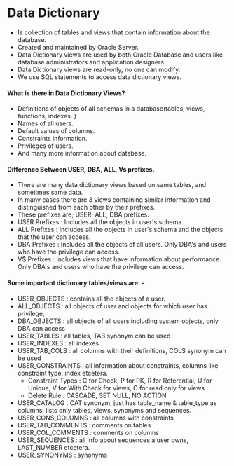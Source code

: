 # Data Dictionary

* Is collection of tables and views that contain information about the database. 
* Created and maintained by Oracle Server. 
* Data Dictionary views are used by both Oracle Database and users like database administrators and application designers. 
* Data Dictionary views are read-only, no one can modify. 
* We use SQL statements to access data dictionary views.

#### What is there in Data Dictionary Views? 

- Definitions of objects of all schemas in a database(tables, views, functions, indexes..) 
- Names of all users. 
- Default values of columns. 
- Constraints information. 
- Privileges of users. 
- And many more information about database. 

#### Difference Between USER, DBA, ALL, Vs prefixes. 

* There are many data dictionary views based on same tables, and sometimes same data. 
* In many cases there are 3 views containing similar information and distinguished from each other by their prefixes. 
* These prefixes are; USER, ALL, DBA prefixes. 
* USER Prefixes : Includes all the objects in user's schema. 
* ALL Prefixes   : Includes all the objects in user's schema and the objects that the user can access. 
* DBA Prefixes : Includes all the objects of all users. Only DBA's and users who have the privilege can access. 
* V$ Prefixes    : Includes views that have information about performance. Only DBA's and users who have the privilege can access. 

#### Some important dictionary tables/views are: -

- USER_OBJECTS : contains all the objects of a user.
- ALL_OBJECTS : all objects of  user and objects for which user has privilege,
- DBA_OBJECTS : all objects of all users including system objects, only DBA can access
- USER_TABLES : all tables, TAB synonym can be used
- USER_INDEXES : all indexes
- USER_TAB_COLS : all columns with their definitions, COLS synonym can be used
- USER_CONSTRAINTS : all information about constraints, columns like constraint type, index etcetera.
  - Constraint Types : C for Check, P for PK, R for Referential, U for Unique, V for With Check for views, O for read only for views
  - Delete Rule : CASCADE, SET NULL, NO ACTION
- USER_CATALOG : CAT synonym, just has table_name & table_type as columns, lists only tables, views, synonyms and sequences.
- USER_CONS_COLUMNS : all columns with constraints
- USER_TAB_COMMENTS : comments on tables
- USER_COL_COMMENTS : comments on columns
- USER_SEQUENCES : all info about sequences a user owns, LAST_NUMBER etcetera.
- USER_SYNONYMS :  synonyms



